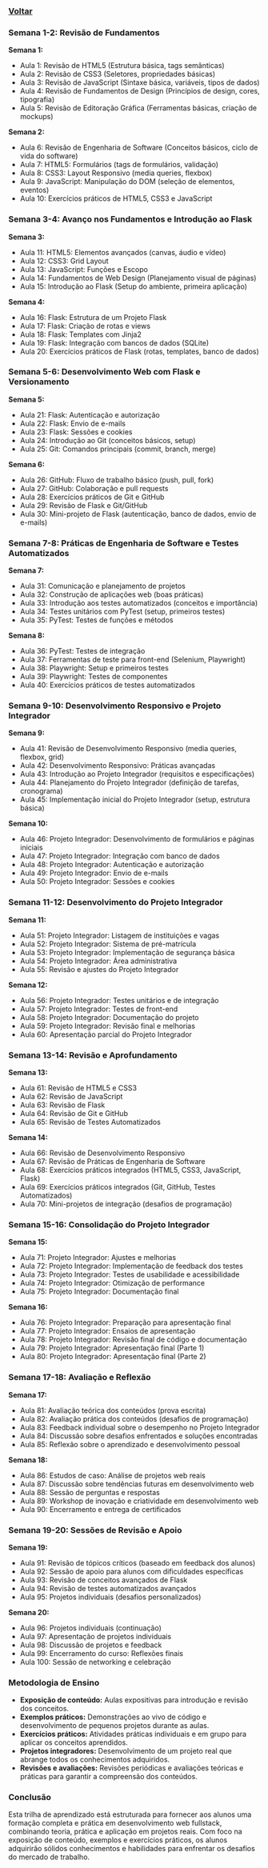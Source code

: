 <a href='../README.md'><h3>Voltar</h3></a>
### Semana 1-2: Revisão de Fundamentos
**Semana 1:**
- Aula 1: Revisão de HTML5 (Estrutura básica, tags semânticas)
- Aula 2: Revisão de CSS3 (Seletores, propriedades básicas)
- Aula 3: Revisão de JavaScript (Sintaxe básica, variáveis, tipos de dados)
- Aula 4: Revisão de Fundamentos de Design (Princípios de design, cores, tipografia)
- Aula 5: Revisão de Editoração Gráfica (Ferramentas básicas, criação de mockups)

**Semana 2:**
- Aula 6: Revisão de Engenharia de Software (Conceitos básicos, ciclo de vida do software)
- Aula 7: HTML5: Formulários (tags de formulários, validação)
- Aula 8: CSS3: Layout Responsivo (media queries, flexbox)
- Aula 9: JavaScript: Manipulação do DOM (seleção de elementos, eventos)
- Aula 10: Exercícios práticos de HTML5, CSS3 e JavaScript

### Semana 3-4: Avanço nos Fundamentos e Introdução ao Flask
**Semana 3:**
- Aula 11: HTML5: Elementos avançados (canvas, áudio e vídeo)
- Aula 12: CSS3: Grid Layout
- Aula 13: JavaScript: Funções e Escopo
- Aula 14: Fundamentos de Web Design (Planejamento visual de páginas)
- Aula 15: Introdução ao Flask (Setup do ambiente, primeira aplicação)

**Semana 4:**
- Aula 16: Flask: Estrutura de um Projeto Flask
- Aula 17: Flask: Criação de rotas e views
- Aula 18: Flask: Templates com Jinja2
- Aula 19: Flask: Integração com bancos de dados (SQLite)
- Aula 20: Exercícios práticos de Flask (rotas, templates, banco de dados)

### Semana 5-6: Desenvolvimento Web com Flask e Versionamento
**Semana 5:**
- Aula 21: Flask: Autenticação e autorização
- Aula 22: Flask: Envio de e-mails
- Aula 23: Flask: Sessões e cookies
- Aula 24: Introdução ao Git (conceitos básicos, setup)
- Aula 25: Git: Comandos principais (commit, branch, merge)

**Semana 6:**
- Aula 26: GitHub: Fluxo de trabalho básico (push, pull, fork)
- Aula 27: GitHub: Colaboração e pull requests
- Aula 28: Exercícios práticos de Git e GitHub
- Aula 29: Revisão de Flask e Git/GitHub
- Aula 30: Mini-projeto de Flask (autenticação, banco de dados, envio de e-mails)

### Semana 7-8: Práticas de Engenharia de Software e Testes Automatizados
**Semana 7:**
- Aula 31: Comunicação e planejamento de projetos
- Aula 32: Construção de aplicações web (boas práticas)
- Aula 33: Introdução aos testes automatizados (conceitos e importância)
- Aula 34: Testes unitários com PyTest (setup, primeiros testes)
- Aula 35: PyTest: Testes de funções e métodos

**Semana 8:**
- Aula 36: PyTest: Testes de integração
- Aula 37: Ferramentas de teste para front-end (Selenium, Playwright)
- Aula 38: Playwright: Setup e primeiros testes
- Aula 39: Playwright: Testes de componentes
- Aula 40: Exercícios práticos de testes automatizados

### Semana 9-10: Desenvolvimento Responsivo e Projeto Integrador
**Semana 9:**
- Aula 41: Revisão de Desenvolvimento Responsivo (media queries, flexbox, grid)
- Aula 42: Desenvolvimento Responsivo: Práticas avançadas
- Aula 43: Introdução ao Projeto Integrador (requisitos e especificações)
- Aula 44: Planejamento do Projeto Integrador (definição de tarefas, cronograma)
- Aula 45: Implementação inicial do Projeto Integrador (setup, estrutura básica)

**Semana 10:**
- Aula 46: Projeto Integrador: Desenvolvimento de formulários e páginas iniciais
- Aula 47: Projeto Integrador: Integração com banco de dados
- Aula 48: Projeto Integrador: Autenticação e autorização
- Aula 49: Projeto Integrador: Envio de e-mails
- Aula 50: Projeto Integrador: Sessões e cookies

### Semana 11-12: Desenvolvimento do Projeto Integrador
**Semana 11:**
- Aula 51: Projeto Integrador: Listagem de instituições e vagas
- Aula 52: Projeto Integrador: Sistema de pré-matrícula
- Aula 53: Projeto Integrador: Implementação de segurança básica
- Aula 54: Projeto Integrador: Área administrativa
- Aula 55: Revisão e ajustes do Projeto Integrador

**Semana 12:**
- Aula 56: Projeto Integrador: Testes unitários e de integração
- Aula 57: Projeto Integrador: Testes de front-end
- Aula 58: Projeto Integrador: Documentação do projeto
- Aula 59: Projeto Integrador: Revisão final e melhorias
- Aula 60: Apresentação parcial do Projeto Integrador

### Semana 13-14: Revisão e Aprofundamento
**Semana 13:**
- Aula 61: Revisão de HTML5 e CSS3
- Aula 62: Revisão de JavaScript
- Aula 63: Revisão de Flask
- Aula 64: Revisão de Git e GitHub
- Aula 65: Revisão de Testes Automatizados

**Semana 14:**
- Aula 66: Revisão de Desenvolvimento Responsivo
- Aula 67: Revisão de Práticas de Engenharia de Software
- Aula 68: Exercícios práticos integrados (HTML5, CSS3, JavaScript, Flask)
- Aula 69: Exercícios práticos integrados (Git, GitHub, Testes Automatizados)
- Aula 70: Mini-projetos de integração (desafios de programação)

### Semana 15-16: Consolidação do Projeto Integrador
**Semana 15:**
- Aula 71: Projeto Integrador: Ajustes e melhorias
- Aula 72: Projeto Integrador: Implementação de feedback dos testes
- Aula 73: Projeto Integrador: Testes de usabilidade e acessibilidade
- Aula 74: Projeto Integrador: Otimização de performance
- Aula 75: Projeto Integrador: Documentação final

**Semana 16:**
- Aula 76: Projeto Integrador: Preparação para apresentação final
- Aula 77: Projeto Integrador: Ensaios de apresentação
- Aula 78: Projeto Integrador: Revisão final de código e documentação
- Aula 79: Projeto Integrador: Apresentação final (Parte 1)
- Aula 80: Projeto Integrador: Apresentação final (Parte 2)

### Semana 17-18: Avaliação e Reflexão
**Semana 17:**
- Aula 81: Avaliação teórica dos conteúdos (prova escrita)
- Aula 82: Avaliação prática dos conteúdos (desafios de programação)
- Aula 83: Feedback individual sobre o desempenho no Projeto Integrador
- Aula 84: Discussão sobre desafios enfrentados e soluções encontradas
- Aula 85: Reflexão sobre o aprendizado e desenvolvimento pessoal

**Semana 18:**
- Aula 86: Estudos de caso: Análise de projetos web reais
- Aula 87: Discussão sobre tendências futuras em desenvolvimento web
- Aula 88: Sessão de perguntas e respostas
- Aula 89: Workshop de inovação e criatividade em desenvolvimento web
- Aula 90: Encerramento e entrega de certificados

### Semana 19-20: Sessões de Revisão e Apoio
**Semana 19:**
- Aula 91: Revisão de tópicos críticos (baseado em feedback dos alunos)
- Aula 92: Sessão de apoio para alunos com dificuldades específicas
- Aula 93: Revisão de conceitos avançados de Flask
- Aula 94: Revisão de testes automatizados avançados
- Aula 95: Projetos individuais (desafios personalizados)

**Semana 20:**
- Aula 96: Projetos individuais (continuação)
- Aula 97: Apresentação de projetos individuais
- Aula 98: Discussão de projetos e feedback
- Aula 99: Encerramento do curso: Reflexões finais
- Aula 100: Sessão de networking e celebração

### Metodologia de Ensino
- **Exposição de conteúdo:** Aulas expositivas para introdução e revisão dos conceitos.
- **Exemplos práticos:** Demonstrações ao vivo de código e desenvolvimento de pequenos projetos durante as aulas.
- **Exercícios práticos:** Atividades práticas individuais e em grupo para aplicar os conceitos aprendidos.
- **Projetos integradores:** Desenvolvimento de um projeto real que abrange todos os conhecimentos adquiridos.
- **Revisões e avaliações:** Revisões periódicas e avaliações teóricas e práticas para garantir a compreensão dos conteúdos.

### Conclusão
Esta trilha de aprendizado está estruturada para fornecer aos alunos uma formação completa e prática em desenvolvimento web fullstack, combinando teoria, prática e aplicação em projetos reais. Com foco na exposição de conteúdo, exemplos e exercícios práticos, os alunos adquirirão sólidos conhecimentos e habilidades para enfrentar os desafios do mercado de trabalho.